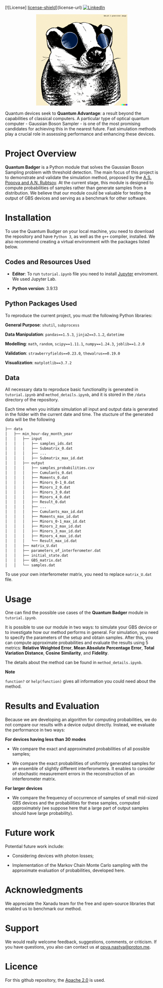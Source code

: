 [![License] [license-shield]](license-url)
[![LinkedIn][linkedin-shield]](linkedin-url)

<p align="center">
<img src="images/qb_image_2.png" alt="Drawing" style="width: 300px;"/> 
<p align="center">

Quantum devices seek to **Quantum Advantage**: a result beyond the capabilities of classical computers. A particular type of optical quantum computer - Gaussian Boson Sampler - is one of the most promising candidates for achieving this in the nearest future. Fast simulation methods play a crucial role in assessing performance and enhancing these devices.   
    
    
# Project Overview     
  
**Quantum Badger** is a Python module that solves the Gaussian Boson Sampling problem with threshold detection. The main focus of this project is to demonstrate and validate the simulation method, proposed by the [A.S. Popova and A.N. Rubtsov](https://arxiv.org/pdf/2106.01445.pdf). At the current stage, this module is designed to compute probabilities of samples rather than generate samples from a distribution. We believe that our module could be valuable for testing the output of GBS devices and serving as a benchmark for other software.
    
# Installation 

To use the Quantum Budger on your local machine, you need to download the repository and have `Python 3`, as well as the `g++` compiler, installed.
We also recommend creating a virtual environment with the packages listed below.
## Codes and Resources Used

* **Editor**: To run `tutorial.ipynb` file you need to install [Jupyter](https://jupyter.org/) enviroment. We used Jupyter Lab. 
    
* **Python version**: 3.9.13 
    
## Python Packages Used 
    
To reproduce the current project, you must the following Python libraries:

**General Purpose**: `shutil`, `subprocess`

**Data Manipulation**: `pandas==1.5.3`, `jinja2==3.1.2`, `datetime`

**Modelling**: `math`, `random`, `scipy==1.11.1`, `numpy==1.24.3`, `joblib==1.2.0`
    
**Validation**: `strawberryfields==0.23.0`, `thewalrus==0.19.0`

**Visualization**: `matplotlib==3.7.2`

## Data 
    
All necessary data to reproduce basic functionality is generated in `tutorial.ipynb` and `method_details.ipynb`, and it is stored in the `/data` directory of the repository.
    
Each time when you initiate simulation all input and output data is generated in the folder with the current date and time. The stucture of the generated data will be the following 
    
```
├── data
│   ├── min_hour-day_month_year
│   │   ├── input
│   │   │   ├── samples_ids.dat
│   │   │   ├── Submatrix_0.dat
│   │   │   ├── ...
│   │   │   ├── Submatrix_max_id.dat
│   │   ├── output
│   │   │   ├── samples_probabilities.csv
│   │   │   ├── Cumulants_0.dat
│   │   │   ├── Moments_0.dat
│   │   │   ├── Minors_0-1_0.dat
│   │   │   ├── Minors_2_0.dat
│   │   │   ├── Minors_3_0.dat
│   │   │   ├── Minors_4_0.dat
│   │   │   ├── Result_0.dat
│   │   │   ├── ...
│   │   │   ├── Cumulants_max_id.dat
│   │   │   ├── Moments_max_id.dat
│   │   │   ├── Minors_0-1_max_id.dat
│   │   │   ├── Minors_2_max_id.dat
│   │   │   ├── Minors_3_max_id.dat
│   │   │   ├── Minors_4_max_id.dat
│   │   │   └── Result_max_id.dat
│   │   ├── matrix_U.dat
│   │   ├── parameters_of_interferometer.dat
│   │   ├── initial_state.dat
│   │   ├── GBS_matrix.dat
│   │   └── samples.dat

```

To use your own interferometer matrix, you need to replace `matrix_U.dat`  file.   
    
# Usage 

One can find the possible use cases of the **Quantum Badger** module in `tutorial.ipynb`. 

It is possible to use our module in two ways: to simulate your GBS device or to investigate how our method performs in general. For simulation, you need to specify the parameters of the setup and obtain samples. After this, you can compute approximate probabilities and evaluate the results using 5 metrics: **Relative Weighted Error**, **Mean Absolute Percentage Error**, **Total Variation Distance**, **Cosine Similarity**, and **Fidelity**. 

The details about the method can be found in `method_details.ipynb`. 
    
**Note**
    
`function?` or `help(function)` gives all information you could need about the method.


# Results and Evaluation 

Because we are developing an algorithm for computing probabilities, we do not compare our results with a device output directly. Instead, we evaluate the performance in two ways:
 
**For devices having less than 30 modes**

* We compare the exact and approximated probabilities of all possible samples;
    
* We compare the exact probabilities of uniformly generated samples for an ensemble of slightly different interferometers. It enables to consider of stochastic measurement errors in the reconstruction of an interferometer matrix. 
    
**For larger devices**  
        
* We compare the frequency of occurrence of samples of small mid-sized GBS devices and the probabilities for these samples, computed approximately (we suppose here that a large part of output samples should have large probability). 
    
# Future work  

Potential future work include:
    
* Considering devices with photon losses; 

* Implementation of the Markov Chain Monte Carlo sampling with the approximate evaluation of probabilities, developed here. 
 
# Acknowledgments 
 
We appreciate the Xanadu team for the free and open-source libraries that enabled us to benchmark our method.
    
# Support 
    
We would really welcome feedback, suggestions, comments, or criticism. If you have questions, you also can contact us at ppva.nastya@proton.me. 

# Licence

For this github repository, the [Apache 2.0](https://www.apache.org/licenses/LICENSE-2.0) is used. 

<!-- MARKDOWN LINKS & IMAGES -->
<!-- https://www.markdownguide.org/basic-syntax/#reference-style-links -->
[license-shield]: https://img.shields.io/badge/License-Apache_2.0-blue.svg?style=for-the-badge&logo=apache&colorB=559
[linkedin-shield]: https://img.shields.io/badge/-LinkedIn-black.svg?style=for-the-badge&logo=linkedin&colorB=555
[license-url]: https://opensource.org/licenses/Apache-2.0
[linkedin-url]: https://www.linkedin.com/in/ppvanastya/
